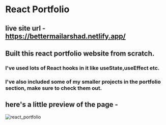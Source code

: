 # React Portfolio
## live site url - https://bettermailarshad.netlify.app/
## Built this react portfolio website from scratch.
### I've used lots of React hooks in it like useState,useEffect etc.
### I've also included some of my smaller projects in the portfolio section, make sure to check them out.
## here's a little preview of the page -

![react_portfolio](https://user-images.githubusercontent.com/86738490/154106404-ec842a28-4a96-4df1-a296-7d79f8126159.png)
